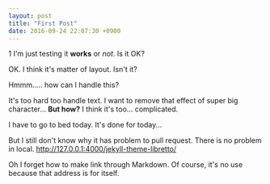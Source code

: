 ```yaml
---
layout: post
title: "First Post"
date: 2016-09-24 22:07:30 +0900
---
```



1
I'm just testing it **works** or *not*. Is it OK?

OK. I think it's matter of layout. Isn't it?

Hmmm..... how can I handle this?

It's too hard too handle text. I want to remove that effect of super big character... **But how?**
I think it's too... complicated.

I have to go to bed today. It's done for today... 


But I still don't know why it has problem to pull request. There is no problem in local. http://127.0.0.1:4000/jekyll-theme-libretto/ 

Oh I forget how to make link through Markdown. Of course, it's no use because that address is for itself.